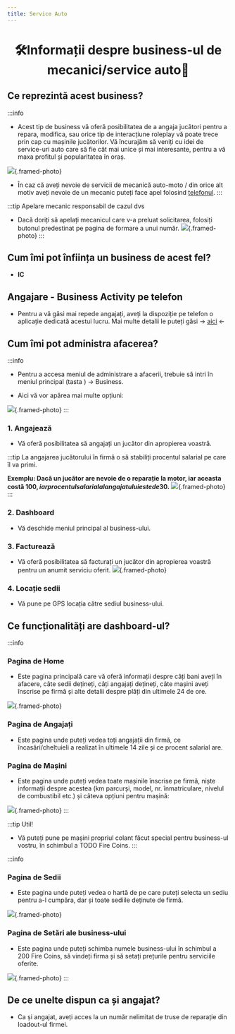 ```yaml
---
title: Service Auto
---
```


<script setup> 
    import KeyIcon from '../.vitepress/components/KeyIcon.vue'
</script>

# <span class="title-font"><center>:hammer_and_wrench:Informații despre business-ul de mecanici/service auto:wrench:</center></span>

## <span class="header-font">Ce reprezintă acest business?</span>

:::info
- Acest tip de business vă oferă posibilitatea de a angaja jucători pentru a repara, modifica, sau orice tip de interacțiune roleplay vă poate trece prin cap cu mașinile jucătorilor. Vă încurajăm să veniți cu idei de service-uri auto care să fie cât mai unice și mai interesante, pentru a vă maxa profitul și popularitatea în oraș.

![](https://i.imgur.com/IQ5gGGz.png){.framed-photo}

- În caz că aveți nevoie de servicii de mecanică auto-moto / din orice alt motiv aveți nevoie de un mecanic puteți face apel folosind [telefonul](/general/telefon.html).
:::

:::tip Apelare mecanic responsabil de cazul dvs
- Dacă doriți să apelați mecanicul care v-a preluat solicitarea, folosiți butonul predestinat pe pagina de formare a unui număr.
![](https://i.imgur.com/mV3y7Ct.png){.framed-photo}
:::

## <span class="header-font">Cum îmi pot înființa un business de acest fel?</span>

- **IC**

## <span class="header-font">Angajare - Business Activity pe telefon</span>

- Pentru a vă găsi mai repede angajați, aveți la dispoziție pe telefon o aplicație dedicată acestui lucru. Mai multe detalii le puteți găsi -> [aici](/general/telefon.html#aplicatia-business-activity) <-

## <span class="header-font">Cum îmi pot administra afacerea?</span>

:::info
- Pentru a accesa meniul de administrare a afacerii, trebuie să intri în meniul principal (tasta <KeyIcon keyType="k"/> ) -> Business.

- Aici vă vor apărea mai multe opțiuni:

![](https://i.imgur.com/zntNOiY.png){.framed-photo}
:::

### <span class="header-font">1. Angajează</span>

- Vă oferă posibilitatea să angajați un jucător din apropierea voastră.

:::tip
La angajarea jucătorului în firmă o să stabiliți procentul salarial pe care îl va primi. 

**Exemplu: Dacă un jucător are nevoie de o reparație la motor, iar aceasta costă 100$, iar procentul salarial al angajatului este de 30%, angajatul va primi 30$.**
![](https://i.imgur.com/EUTLxiE.png){.framed-photo}
::: 

### <span class="header-font">2. Dashboard</span>

- Vă deschide meniul principal al business-ului.

### <span class="header-font">3. Facturează</span>

- Vă oferă posibilitatea să facturați un jucător din apropierea voastră pentru un anumit serviciu oferit.
![](https://i.imgur.com/mhvotKU.png){.framed-photo}

### <span class="header-font">4. Locație sedii</span>

- Vă pune pe GPS locația către sediul business-ului.

## <span class="header-font">Ce funcționalități are dashboard-ul?</span>

:::info
### <span class="header-font">Pagina de Home</span>

- Este pagina principală care vă oferă informații despre câți bani aveți în afacere, câte sedii dețineți, câți angajați dețineți, câte mașini aveți înscrise pe firmă și alte detalii despre plăți din ultimele 24 de ore.

![](https://i.imgur.com/mI51Qb9.png){.framed-photo}

### <span class="header-font">Pagina de Angajați</span>

- Este pagina unde puteți vedea toți angajații din firmă, ce încasări/cheltuieli a realizat în ultimele 14 zile și ce procent salarial are.

### <span class="header-font">Pagina de Mașini</span>

- Este pagina unde puteți vedea toate mașinile înscrise pe firmă, niște informații despre acestea (km parcurși, model, nr. înmatriculare, nivelul de combustibil etc.) și câteva opțiuni pentru mașină:

![](https://i.imgur.com/DqP6p2p.png){.framed-photo}
:::

:::tip Util!
- Vă puteți pune pe mașini propriul colant făcut special pentru business-ul vostru, în schimbul a TODO Fire Coins.
:::

:::info
### <span class="header-font">Pagina de Sedii</span>

- Este pagina unde puteți vedea o hartă de pe care puteți selecta un sediu pentru a-l cumpăra, dar și toate sediile deținute de firmă.

![](https://i.imgur.com/KwQQ7R2.png){.framed-photo}

### <span class="header-font">Pagina de Setări ale business-ului</span>

- Este pagina unde puteți schimba numele business-ului în schimbul a 200 Fire Coins, să vindeți firma și să setați prețurile pentru serviciile oferite.

![](https://i.imgur.com/RiAoef3.png){.framed-photo}
:::

## <span class="header-font">De ce unelte dispun ca și angajat?</span>

- Ca și angajat, aveți acces la un număr nelimitat de truse de reparație din loadout-ul firmei.

